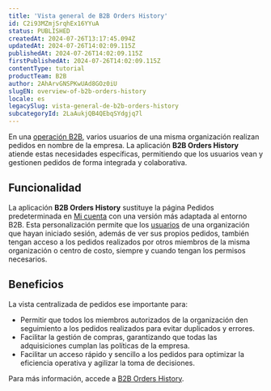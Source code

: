 ```yaml
---
title: 'Vista general de B2B Orders History'
id: C2i93MZmjSrqhEx16YYuA
status: PUBLISHED
createdAt: 2024-07-26T13:17:45.094Z
updatedAt: 2024-07-26T14:02:09.115Z
publishedAt: 2024-07-26T14:02:09.115Z
firstPublishedAt: 2024-07-26T14:02:09.115Z
contentType: tutorial
productTeam: B2B
author: 2AhArvGNSPKwUAd8GOz0iU
slugEN: overview-of-b2b-orders-history
locale: es
legacySlug: vista-general-de-b2b-orders-history
subcategoryId: 2LaAukjQB4QEbqSYdgjq7l
---
```


En una [operación B2B](/es/tutorial/b2b-visao-geral--5vb9SNXhX2bZnkpAh7ADdC), varios usuarios de una misma organización realizan pedidos en nombre de la empresa. La aplicación **B2B Orders History** atiende estas necesidades específicas, permitiendo que los usuarios vean y gestionen pedidos de forma integrada y colaborativa.

## Funcionalidad
La aplicación **B2B Orders History** sustituye la página Pedidos predeterminada en [Mi cuenta](/es/tutorial/how-my-account-works--2BQ3GiqhqGJTXsWVuio3Xh) con una versión más adaptada al entorno B2B. Esta personalización permite que los [usuarios](/es/tutorial/gerenciamento-de-permissoes-no-b2b-suite--2PLR7mIFxgbmsGq84paLeA) de una organización que hayan iniciado sesión, además de ver sus propios pedidos, también tengan acceso a los pedidos realizados por otros miembros de la misma organización o centro de costo, siempre y cuando tengan los permisos necesarios.

## Beneficios
La vista centralizada de pedidos ese importante para:

- Permitir que todos los miembros autorizados de la organización den seguimiento a los pedidos realizados para evitar duplicados y errores.
- Facilitar la gestión de compras, garantizando que todas las adquisiciones cumplan las políticas de la empresa.
- Facilitar un acceso rápido y sencillo a los pedidos para optimizar la eficiencia operativa y agilizar la toma de decisiones.

Para más información, accede a [B2B Orders History](https://developers.vtex.com/docs/apps/vtex.b2b-orders-history).

